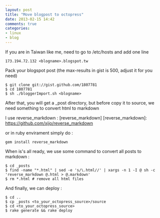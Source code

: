 ```yaml
---
layout: post
title: "Move blogpost to octopress"
date: 2013-02-15 14:42
comments: true
categories: 
- linux 
- blog
---
```

If you are in Taiwan like me, need to go to /etc/hosts and add one line
```
173.194.72.132 <blogname>.blogspot.tw 
``` 

Pack your blogspot post (the max-results in gist is 500, adjust it for you need)
```
$ git clone git://gist.github.com/1807781
$ cd 1807781
$ sh ./bloggerImport.sh <blogname> 
```

After that, you will get a _post directory, but before copy it to source, we need something to convert html to markdown

I use reverse_markdown :
[reverse_markdown]
[reverse_markdown]: https://github.com/xijo/reverse_markdown 

or in ruby envirament simply do :
```
gem install reverse_markdown
```

When is's all ready, we use some command to convert all posts to markdown :
```
$ cd _posts
$ find -name "*.html" | sed -e 's/\.html//' | xargs -n 1 -I @ sh -c 'reverse_markdown @.html > @.markdown'
$ rm *.html # remove all html files
```

And finally, we can deploy :
```
$ cd ..
$ cp _posts <to_your_octopress_source>/source
$ cd <to_your_octopress_source>
$ rake generate && rake deploy
```